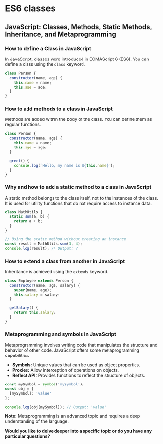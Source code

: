 # ES6 classes


## JavaScript: Classes, Methods, Static Methods, Inheritance, and Metaprogramming

### How to define a Class in JavaScript

In JavaScript, classes were introduced in ECMAScript 6 (ES6). You can define a class using the `class` keyword.

```javascript
class Person {
  constructor(name, age) {
    this.name = name;
    this.age = age;
  }
}
```

### How to add methods to a class in JavaScript

Methods are added within the body of the class. You can define them as regular functions.

```javascript
class Person {
  constructor(name, age) {
    this.name = name;
    this.age = age;
  }

  greet() {
    console.log(`Hello, my name is ${this.name}`);
  }
}
```

### Why and how to add a static method to a class in JavaScript

A static method belongs to the class itself, not to the instances of the class. It is used for utility functions that do not require access to instance data.

```javascript
class MathUtils {
  static sum(a, b) {
    return a + b;
  }
}

// Using the static method without creating an instance
const result = MathUtils.sum(3, 4);
console.log(result); // Output: 7
```

### How to extend a class from another in JavaScript

Inheritance is achieved using the `extends` keyword.

```javascript
class Employee extends Person {
  constructor(name, age, salary) {
    super(name, age);
    this.salary = salary;
  }

  getSalary() {
    return this.salary;
  }
}
```

### Metaprogramming and symbols in JavaScript

Metaprogramming involves writing code that manipulates the structure and behavior of other code. JavaScript offers some metaprogramming capabilities:

* **Symbols:** Unique values that can be used as object properties.
* **Proxies:** Allow interception of operations on objects.
* **Reflect API:** Provides functions to reflect the structure of objects.

```javascript
const mySymbol = Symbol('mySymbol');
const obj = {
  [mySymbol]: 'value'
};

console.log(obj[mySymbol]); // Output: 'value'
```

**Note:** Metaprogramming is an advanced topic and requires a deep understanding of the language.

**Would you like to delve deeper into a specific topic or do you have any particular questions?**
